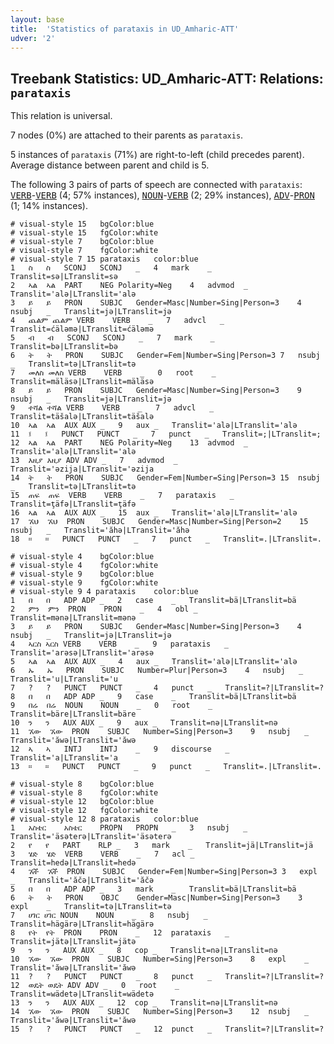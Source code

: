 ```yaml
---
layout: base
title:  'Statistics of parataxis in UD_Amharic-ATT'
udver: '2'
---
```


## Treebank Statistics: UD_Amharic-ATT: Relations: `parataxis`

This relation is universal.

7 nodes (0%) are attached to their parents as `parataxis`.

5 instances of `parataxis` (71%) are right-to-left (child precedes parent).
Average distance between parent and child is 5.

The following 3 pairs of parts of speech are connected with `parataxis`: <tt><a href="am_att-pos-VERB.html">VERB</a></tt>-<tt><a href="am_att-pos-VERB.html">VERB</a></tt> (4; 57% instances), <tt><a href="am_att-pos-NOUN.html">NOUN</a></tt>-<tt><a href="am_att-pos-VERB.html">VERB</a></tt> (2; 29% instances), <tt><a href="am_att-pos-ADV.html">ADV</a></tt>-<tt><a href="am_att-pos-PRON.html">PRON</a></tt> (1; 14% instances).


~~~ conllu
# visual-style 15	bgColor:blue
# visual-style 15	fgColor:white
# visual-style 7	bgColor:blue
# visual-style 7	fgColor:white
# visual-style 7 15 parataxis	color:blue
1	ስ	ስ	SCONJ	SCONJ	_	4	mark	_	Translit=sə|LTranslit=sə
2	ኣል	ኣል	PART	NEG	Polarity=Neg	4	advmod	_	Translit='alə|LTranslit='alə
3	ይ	ይ	PRON	SUBJC	Gender=Masc|Number=Sing|Person=3	4	nsubj	_	Translit=jə|LTranslit=jə
4	ጨልም	ጨልም	VERB	VERB	_	7	advcl	_	Translit=ćäləmə|LTranslit=ćäləmə
5	ብ	ብ	SCONJ	SCONJ	_	7	mark	_	Translit=bə|LTranslit=bə
6	ት	ት	PRON	SUBJC	Gender=Fem|Number=Sing|Person=3	7	nsubj	_	Translit=tə|LTranslit=tə
7	መለስ	መለስ	VERB	VERB	_	0	root	_	Translit=mäläsə|LTranslit=mäläsə
8	ይ	ይ	PRON	SUBJC	Gender=Masc|Number=Sing|Person=3	9	nsubj	_	Translit=jə|LTranslit=jə
9	ተሻል	ተሻል	VERB	VERB	_	7	advcl	_	Translit=täšalə|LTranslit=täšalə
10	ኣል	ኣል	AUX	AUX	_	9	aux	_	Translit='alə|LTranslit='alə
11	፤	፤	PUNCT	PUNCT	_	7	punct	_	Translit=;|LTranslit=;
12	ኣል	ኣል	PART	NEG	Polarity=Neg	13	advmod	_	Translit='alə|LTranslit='alə
13	እዚያ	እዚያ	ADV	ADV	_	7	advmod	_	Translit='əzija|LTranslit='əzija
14	ት	ት	PRON	SUBJC	Gender=Fem|Number=Sing|Person=3	15	nsubj	_	Translit=tə|LTranslit=tə
15	ጠፍ	ጠፍ	VERB	VERB	_	7	parataxis	_	Translit=ţäfə|LTranslit=ţäfə
16	ኣል	ኣል	AUX	AUX	_	15	aux	_	Translit='alə|LTranslit='alə
17	ኧህ	ኧህ	PRON	SUBJC	Gender=Masc|Number=Sing|Person=2	15	nsubj	_	Translit='ăhə|LTranslit='ăhə
18	።	።	PUNCT	PUNCT	_	7	punct	_	Translit=.|LTranslit=.

~~~


~~~ conllu
# visual-style 4	bgColor:blue
# visual-style 4	fgColor:white
# visual-style 9	bgColor:blue
# visual-style 9	fgColor:white
# visual-style 9 4 parataxis	color:blue
1	በ	በ	ADP	ADP	_	2	case	_	Translit=bä|LTranslit=bä
2	ምን	ምን	PRON	PRON	_	4	obl	_	Translit=mənə|LTranslit=mənə
3	ይ	ይ	PRON	SUBJC	Gender=Masc|Number=Sing|Person=3	4	nsubj	_	Translit=jə|LTranslit=jə
4	ኣርስ	ኣርስ	VERB	VERB	_	9	parataxis	_	Translit='arəsə|LTranslit='arəsə
5	ኣል	ኣል	AUX	AUX	_	4	aux	_	Translit='alə|LTranslit='alə
6	ኡ	ኡ	PRON	SUBJC	Number=Plur|Person=3	4	nsubj	_	Translit='u|LTranslit='u
7	?	?	PUNCT	PUNCT	_	4	punct	_	Translit=?|LTranslit=?
8	በ	በ	ADP	ADP	_	9	case	_	Translit=bä|LTranslit=bä
9	በሬ	በሬ	NOUN	NOUN	_	0	root	_	Translit=bäre|LTranslit=bäre
10	ን	ን	AUX	AUX	_	9	aux	_	Translit=nə|LTranslit=nə
11	ኧው	ኧው	PRON	SUBJC	Number=Sing|Person=3	9	nsubj	_	Translit='ăwə|LTranslit='ăwə
12	ኣ	ኣ	INTJ	INTJ	_	9	discourse	_	Translit='a|LTranslit='a
13	።	።	PUNCT	PUNCT	_	9	punct	_	Translit=.|LTranslit=.

~~~


~~~ conllu
# visual-style 8	bgColor:blue
# visual-style 8	fgColor:white
# visual-style 12	bgColor:blue
# visual-style 12	fgColor:white
# visual-style 12 8 parataxis	color:blue
1	አስቴር	አስቴር	PROPN	PROPN	_	3	nsubj	_	Translit='äsəterə|LTranslit='äsəterə
2	የ	የ	PART	RLP	_	3	mark	_	Translit=jä|LTranslit=jä
3	ሄድ	ሄድ	VERB	VERB	_	7	acl	_	Translit=hedə|LTranslit=hedə
4	ኧች	ኧች	PRON	SUBJC	Gender=Fem|Number=Sing|Person=3	3	expl	_	Translit='ăčə|LTranslit='ăčə
5	በ	በ	ADP	ADP	_	3	mark	_	Translit=bä|LTranslit=bä
6	ት	ት	PRON	OBJC	Gender=Masc|Number=Sing|Person=3	3	expl	_	Translit=tə|LTranslit=tə
7	ሀገር	ሀገር	NOUN	NOUN	_	8	nsubj	_	Translit=hägärə|LTranslit=hägärə
8	የት	የት	PRON	PRON	_	12	parataxis	_	Translit=jätə|LTranslit=jätə
9	ን	ን	AUX	AUX	_	8	cop	_	Translit=nə|LTranslit=nə
10	ኧው	ኧው	PRON	SUBJC	Number=Sing|Person=3	8	expl	_	Translit='ăwə|LTranslit='ăwə
11	?	?	PUNCT	PUNCT	_	8	punct	_	Translit=?|LTranslit=?
12	ወዴት	ወዴት	ADV	ADV	_	0	root	_	Translit=wädetə|LTranslit=wädetə
13	ን	ን	AUX	AUX	_	12	cop	_	Translit=nə|LTranslit=nə
14	ኧው	ኧው	PRON	SUBJC	Number=Sing|Person=3	12	nsubj	_	Translit='ăwə|LTranslit='ăwə
15	?	?	PUNCT	PUNCT	_	12	punct	_	Translit=?|LTranslit=?

~~~


